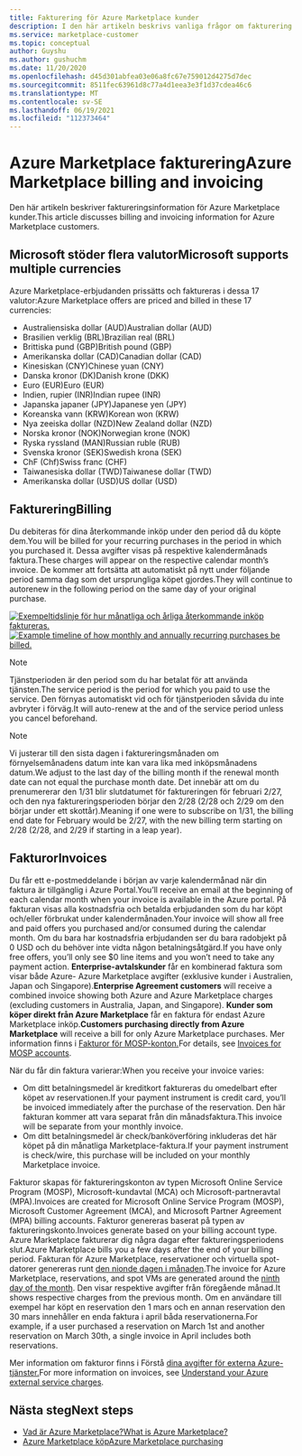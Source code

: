```yaml
---
title: Fakturering för Azure Marketplace kunder
description: I den här artikeln beskrivs vanliga frågor om fakturering för Azure Marketplace kunder.
ms.service: marketplace-customer
ms.topic: conceptual
author: Guyshu
ms.author: gushuchm
ms.date: 11/20/2020
ms.openlocfilehash: d45d301abfea03e06a8fc67e759012d4275d7dec
ms.sourcegitcommit: 8511fec63961d8c77a4d1eea3e3f1d37cdea46c6
ms.translationtype: MT
ms.contentlocale: sv-SE
ms.lasthandoff: 06/19/2021
ms.locfileid: "112373464"
---
```

# <a name="azure-marketplace-billing-and-invoicing"></a><span data-ttu-id="37c86-103">Azure Marketplace fakturering</span><span class="sxs-lookup"><span data-stu-id="37c86-103">Azure Marketplace billing and invoicing</span></span>

<span data-ttu-id="37c86-104">Den här artikeln beskriver faktureringsinformation för Azure Marketplace kunder.</span><span class="sxs-lookup"><span data-stu-id="37c86-104">This article discusses billing and invoicing information for Azure Marketplace customers.</span></span>

## <a name="microsoft-supports-multiple-currencies"></a><span data-ttu-id="37c86-105">Microsoft stöder flera valutor</span><span class="sxs-lookup"><span data-stu-id="37c86-105">Microsoft supports multiple currencies</span></span>

<span data-ttu-id="37c86-106">Azure Marketplace-erbjudanden prissätts och faktureras i dessa 17 valutor:</span><span class="sxs-lookup"><span data-stu-id="37c86-106">Azure Marketplace offers are priced and billed in these 17 currencies:</span></span>

- <span data-ttu-id="37c86-107">Australiensiska dollar (AUD)</span><span class="sxs-lookup"><span data-stu-id="37c86-107">Australian dollar (AUD)</span></span>
- <span data-ttu-id="37c86-108">Brasilien verklig (BRL)</span><span class="sxs-lookup"><span data-stu-id="37c86-108">Brazilian real (BRL)</span></span>
- <span data-ttu-id="37c86-109">Brittiska pund (GBP)</span><span class="sxs-lookup"><span data-stu-id="37c86-109">British pound (GBP)</span></span>
- <span data-ttu-id="37c86-110">Amerikanska dollar (CAD)</span><span class="sxs-lookup"><span data-stu-id="37c86-110">Canadian dollar (CAD)</span></span>
- <span data-ttu-id="37c86-111">Kinesiskan (CNY)</span><span class="sxs-lookup"><span data-stu-id="37c86-111">Chinese yuan (CNY)</span></span>
- <span data-ttu-id="37c86-112">Danska kronor (DK)</span><span class="sxs-lookup"><span data-stu-id="37c86-112">Danish krone (DKK)</span></span>
- <span data-ttu-id="37c86-113">Euro (EUR)</span><span class="sxs-lookup"><span data-stu-id="37c86-113">Euro (EUR)</span></span>
- <span data-ttu-id="37c86-114">Indien, rupier (INR)</span><span class="sxs-lookup"><span data-stu-id="37c86-114">Indian rupee (INR)</span></span>
- <span data-ttu-id="37c86-115">Japanska japaner (JPY)</span><span class="sxs-lookup"><span data-stu-id="37c86-115">Japanese yen (JPY)</span></span>
- <span data-ttu-id="37c86-116">Koreanska vann (KRW)</span><span class="sxs-lookup"><span data-stu-id="37c86-116">Korean won (KRW)</span></span>
- <span data-ttu-id="37c86-117">Nya zeeiska dollar (NZD)</span><span class="sxs-lookup"><span data-stu-id="37c86-117">New Zealand dollar (NZD)</span></span>
- <span data-ttu-id="37c86-118">Norska kronor (NOK)</span><span class="sxs-lookup"><span data-stu-id="37c86-118">Norwegian krone (NOK)</span></span>
- <span data-ttu-id="37c86-119">Ryska ryssland (MAN)</span><span class="sxs-lookup"><span data-stu-id="37c86-119">Russian ruble (RUB)</span></span>
- <span data-ttu-id="37c86-120">Svenska kronor (SEK)</span><span class="sxs-lookup"><span data-stu-id="37c86-120">Swedish krona (SEK)</span></span>
- <span data-ttu-id="37c86-121">ChF (Chf)</span><span class="sxs-lookup"><span data-stu-id="37c86-121">Swiss franc (CHF)</span></span>
- <span data-ttu-id="37c86-122">Taiwanesiska dollar (TWD)</span><span class="sxs-lookup"><span data-stu-id="37c86-122">Taiwanese dollar (TWD)</span></span>
- <span data-ttu-id="37c86-123">Amerikanska dollar (USD)</span><span class="sxs-lookup"><span data-stu-id="37c86-123">US dollar (USD)</span></span>

## <a name="billing"></a><span data-ttu-id="37c86-124">Fakturering</span><span class="sxs-lookup"><span data-stu-id="37c86-124">Billing</span></span>

<span data-ttu-id="37c86-125">Du debiteras för dina återkommande inköp under den period då du köpte dem.</span><span class="sxs-lookup"><span data-stu-id="37c86-125">You will be billed for your recurring purchases in the period in which you purchased it.</span></span> <span data-ttu-id="37c86-126">Dessa avgifter visas på respektive kalendermånads faktura.</span><span class="sxs-lookup"><span data-stu-id="37c86-126">These charges will appear on the respective calendar month’s invoice.</span></span> <span data-ttu-id="37c86-127">De kommer att fortsätta att automatiskt på nytt under följande period samma dag som det ursprungliga köpet gjordes.</span><span class="sxs-lookup"><span data-stu-id="37c86-127">They will continue to autorenew in the following period on the same day of your original purchase.</span></span>

<span data-ttu-id="37c86-128">[![Exempeltidslinje för hur månatliga och årliga återkommande inköp faktureras.](media/billing/billing-charges-recurring.png)](media/billing/billing-charges-recurring.png#lightbox)</span><span class="sxs-lookup"><span data-stu-id="37c86-128">[![Example timeline of how monthly and annually recurring purchases be billed.](media/billing/billing-charges-recurring.png)](media/billing/billing-charges-recurring.png#lightbox)</span></span>

>[!NOTE]
> <span data-ttu-id="37c86-129">Tjänstperioden är den period som du har betalat för att använda tjänsten.</span><span class="sxs-lookup"><span data-stu-id="37c86-129">The service period is the period for which you paid to use the service.</span></span> <span data-ttu-id="37c86-130">Den förnyas automatiskt vid och för tjänstperioden såvida du inte avbryter i förväg.</span><span class="sxs-lookup"><span data-stu-id="37c86-130">It will auto-renew at the and of the service period unless you cancel beforehand.</span></span>

> [!NOTE]
> <span data-ttu-id="37c86-131">Vi justerar till den sista dagen i faktureringsmånaden om förnyelsemånadens datum inte kan vara lika med inköpsmånadens datum.</span><span class="sxs-lookup"><span data-stu-id="37c86-131">We adjust to the last day of the billing month if the renewal month date can not equal the purchase month date.</span></span> <span data-ttu-id="37c86-132">Det innebär att om du prenumererar den 1/31 blir slutdatumet för faktureringen för februari 2/27, och den nya faktureringsperioden börjar den 2/28 (2/28 och 2/29 om den börjar under ett skottår).</span><span class="sxs-lookup"><span data-stu-id="37c86-132">Meaning if one were to subscribe on 1/31, the billing end date for February would be 2/27, with the new billing term starting on 2/28 (2/28, and 2/29 if starting in a leap year).</span></span>

## <a name="invoices"></a><span data-ttu-id="37c86-133">Fakturor</span><span class="sxs-lookup"><span data-stu-id="37c86-133">Invoices</span></span>

<span data-ttu-id="37c86-134">Du får ett e-postmeddelande i början av varje kalendermånad när din faktura är tillgänglig i Azure Portal.</span><span class="sxs-lookup"><span data-stu-id="37c86-134">You’ll receive an email at the beginning of each calendar month when your invoice is available in the Azure portal.</span></span> <span data-ttu-id="37c86-135">På fakturan visas alla kostnadsfria och betalda erbjudanden som du har köpt och/eller förbrukat under kalendermånaden.</span><span class="sxs-lookup"><span data-stu-id="37c86-135">Your invoice will show all free and paid offers you purchased and/or consumed during the calendar month.</span></span> <span data-ttu-id="37c86-136">Om du bara har kostnadsfria erbjudanden ser du bara radobjekt på 0 USD och du behöver inte vidta någon betalningsåtgärd.</span><span class="sxs-lookup"><span data-stu-id="37c86-136">If you have only free offers, you’ll only see $0 line items and you won’t need to take any payment action.</span></span> <span data-ttu-id="37c86-137">**Enterprise-avtalskunder** får en kombinerad faktura som visar både Azure- Azure Marketplace avgifter (exklusive kunder i Australien, Japan och Singapore).</span><span class="sxs-lookup"><span data-stu-id="37c86-137">**Enterprise Agreement customers** will receive a combined invoice showing both Azure and Azure Marketplace charges (excluding customers in Australia, Japan, and Singapore).</span></span> <span data-ttu-id="37c86-138">**Kunder som köper direkt från Azure Marketplace** får en faktura för endast Azure Marketplace inköp.</span><span class="sxs-lookup"><span data-stu-id="37c86-138">**Customers purchasing directly from Azure Marketplace** will receive a bill for only Azure Marketplace purchases.</span></span> <span data-ttu-id="37c86-139">Mer information finns i [Fakturor för MOSP-konton.](/azure/cost-management-billing/understand/download-azure-invoice#invoices-for-mosp-billing-accounts)</span><span class="sxs-lookup"><span data-stu-id="37c86-139">For details, see [Invoices for MOSP accounts](/azure/cost-management-billing/understand/download-azure-invoice#invoices-for-mosp-billing-accounts).</span></span>

<span data-ttu-id="37c86-140">När du får din faktura varierar:</span><span class="sxs-lookup"><span data-stu-id="37c86-140">When you receive your invoice varies:</span></span>

- <span data-ttu-id="37c86-141">Om ditt betalningsmedel är kreditkort faktureras du omedelbart efter köpet av reservationen.</span><span class="sxs-lookup"><span data-stu-id="37c86-141">If your payment instrument is credit card, you’ll be invoiced immediately after the purchase of the reservation.</span></span> <span data-ttu-id="37c86-142">Den här fakturan kommer att vara separat från din månadsfaktura.</span><span class="sxs-lookup"><span data-stu-id="37c86-142">This invoice will be separate from your monthly invoice.</span></span>
- <span data-ttu-id="37c86-143">Om ditt betalningsmedel är check/banköverföring inkluderas det här köpet på din månatliga Marketplace-faktura.</span><span class="sxs-lookup"><span data-stu-id="37c86-143">If your payment instrument is check/wire, this purchase will be included on your monthly Marketplace invoice.</span></span>

<span data-ttu-id="37c86-144">Fakturor skapas för faktureringskonton av typen Microsoft Online Service Program (MOSP), Microsoft-kundavtal (MCA) och Microsoft-partneravtal (MPA).</span><span class="sxs-lookup"><span data-stu-id="37c86-144">Invoices are created for Microsoft Online Service Program (MOSP), Microsoft Customer Agreement (MCA), and Microsoft Partner Agreement (MPA) billing accounts.</span></span> <span data-ttu-id="37c86-145">Fakturor genereras baserat på typen av faktureringskonto.</span><span class="sxs-lookup"><span data-stu-id="37c86-145">Invoices generate based on your billing account type.</span></span> <span data-ttu-id="37c86-146">Azure Marketplace fakturerar dig några dagar efter faktureringsperiodens slut.</span><span class="sxs-lookup"><span data-stu-id="37c86-146">Azure Marketplace bills you a few days after the end of your billing period.</span></span> <span data-ttu-id="37c86-147">Fakturan för Azure Marketplace, reservationer och virtuella spot-datorer genereras runt [den nionde dagen i månaden](/azure/cost-management-billing/understand/download-azure-invoice#invoices-for-mosp-billing-accounts).</span><span class="sxs-lookup"><span data-stu-id="37c86-147">The invoice for Azure Marketplace, reservations, and spot VMs are generated around the [ninth day of the month](/azure/cost-management-billing/understand/download-azure-invoice#invoices-for-mosp-billing-accounts).</span></span> <span data-ttu-id="37c86-148">Den visar respektive avgifter från föregående månad.</span><span class="sxs-lookup"><span data-stu-id="37c86-148">It shows respective charges from the previous month.</span></span> <span data-ttu-id="37c86-149">Om en användare till exempel har köpt en reservation den 1 mars och en annan reservation den 30 mars innehåller en enda faktura i april båda reservationerna.</span><span class="sxs-lookup"><span data-stu-id="37c86-149">For example, if a user purchased a reservation on March 1st and another reservation on March 30th, a single invoice in April includes both reservations.</span></span>

<span data-ttu-id="37c86-150">Mer information om fakturor finns i Förstå [dina avgifter för externa Azure-tjänster.](/azure/cost-management-billing/understand/understand-azure-marketplace-charges)</span><span class="sxs-lookup"><span data-stu-id="37c86-150">For more information on invoices, see [Understand your Azure external service charges](/azure/cost-management-billing/understand/understand-azure-marketplace-charges).</span></span>

## <a name="next-steps"></a><span data-ttu-id="37c86-151">Nästa steg</span><span class="sxs-lookup"><span data-stu-id="37c86-151">Next steps</span></span>

- [<span data-ttu-id="37c86-152">Vad är Azure Marketplace?</span><span class="sxs-lookup"><span data-stu-id="37c86-152">What is Azure Marketplace?</span></span>](azure-marketplace-overview.md)
- [<span data-ttu-id="37c86-153">Azure Marketplace köp</span><span class="sxs-lookup"><span data-stu-id="37c86-153">Azure Marketplace purchasing</span></span>](azure-purchasing-invoicing.md)
